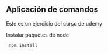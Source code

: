 ## Aplicación de comandos

Este es un ejercicio del curso de udemy

Instalar paquetes de node
```
 npm install
```